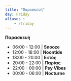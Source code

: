 ```yaml
---
title: "Παρασκευή"
day: Friday
aliases :
    - /friday
---
```


**Παρασκευή**

- 06:00 - 12:00 | **Snooze**
- 12:00 - 18:00 | **Noontide**
- 18:00 - 20:00 | **Εκτός**
- 20:00 - 22:00 | **Παρίας**
- 22:00 - 00:00 | **Psy Vibes**
- 00:00 - 06:00 | **Nocturne**